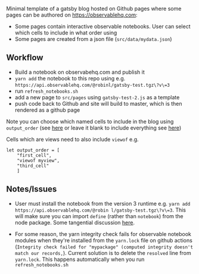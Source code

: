 Minimal template of a gatsby blog hosted on Github pages where some pages can be authored on https://observablehq.com:
- Some pages contain interactive observable notebooks.  User can select which cells to include in what order using
- Some pages are created from a json file (`src/data/mydata.json`)

## Workflow

- Build a notebook on observabehq.com and publish it
- `yarn add` the notebook to this repo using e.g. `https://api.observablehq.com/@robinl/gatsby-test.tgz\?v\=3`
- run `refresh_notebooks.sh`
- add a new page to `src/pages` using `gatsby-test-2.js` as a template
- push code back to Github and site will build to master, which is then rendered as a github page

Note you can choose which named cells to include in the blog using `output_order` (see [here](https://github.com/RobinL/gasby_observable_blog/blob/dev/src/pages/gatsby-test-2.js) or leave it blank to include everything see [here](https://github.com/RobinL/gasby_observable_blog/blob/dev/src/pages/gatsby-test.js))

Cells which are views need to also include `viewof` e.g.
```
let output_order = [
    "first_cell",
    "viewof myview",
    "third_cell"
    ]
```


## Notes/Issues

- User must install the notebook from the version 3 runtime e.g. `yarn add https://api.observablehq.com/@robin
l/gatsby-test.tgz\?v\=3`.  This will make sure you can import `define` (rather than `notebook`) from the node package.  Some tangential discussion [here](https://talk.observablehq.com/t/runtime-v3-modules/1767).

- For some reason, the yarn integrity check fails for observable notebook modules when they're installed from the `yarn.lock` file on github actions (`Integrity check failed for "mypackage" (computed integrity doesn't match our records,`).  Current solution is to delete the `resolved` line from `yarn.lock`.  This happens automatically when you run `refresh_notebooks.sh`
